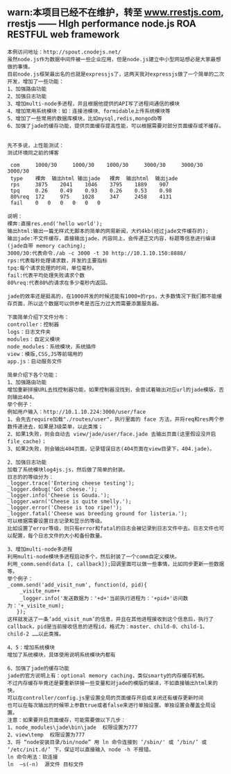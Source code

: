 ﻿
## warn:本项目已经不在维护，转至 www.rrestjs.com, rrestjs —— HIgh performance node.js ROA  RESTFUL  web framework

	本例访问地址：http://spout.cnodejs.net/
	虽然node.js作为数据中间件被一些企业应用，但是node.js建立中小型网站想必是大家最想做的事情。
	目前node.js框架最出名的也就是expressjs了，这两天我对expressjs做了一个简单的二次开发，增加了一些功能：
	1、加强路由功能
	2、加强日志功能
	3、增加multi-node多进程，并且根据他提供的API写了进程间通信的模块
	4、增加常用系统模块：如：连接池模块、formidable上传系统模块等
	5、增加了一些常用的数据库模块，比如mysql,redis,mongodb等
	6、加强了jade的缓存功能，提供页面缓存提高性能，可以根据需要对部分页面缓存或不缓存。


	先不多说，上性能测试：
	测试环境同之前的博客

	 com	 1000/30	 1000/30	1000/30 	3000/30 	3000/30 	3000/30 
	 type	 裸奔	 输出html	输出jade 	 裸奔	 输出html	 输出jade
	 rps	 3875	 2041	 1046	 3795	 1889	 907
	 tpq	 0.26	 0.49	 0.93	 0.26	 0.53	 0.98
	 80%req	 172	 975	1028	 347	 2458	 4131
	 fail	 0	 0	 0	 0	 0	 0
	   
	说明：
	裸奔:直接res.end('hello world');
	输出html:输出一篇无样式无脚本的简单的网易新闻，大约4kb(经过jade文件缓存的);
	输出jade:不文件缓存，直接输出jade，内容同上，会传递正文内容，标题等信息进行编译(jade自带 memory caching);
	3000/30:代表命令./ab -c 3000 -t 30 http://10.1.10.150:8888/ 
	rps:代表每秒处理请求数，并发的主要指标 
	tpq:每个请求处理的时间，单位毫秒。 
	fail:代表平均处理失败请求个数 
	80%req:代表80%的请求在多少毫秒内返回。

	jade的效率还是挺高的，在1000并发的时候还能有1000+的rps，大多数情况下我们都不能缓存页面，所以这个数据可以供参考是否压力过大而需要添置服务器。

	下面简单介绍下文件分布：
	controller：控制器
	logs：日志文件夹
	modules：自定义模块
	node_modules：系统模块，系统插件
	view：模版,CSS,JS等前端用的
	app.js：启动服务文件

	简单介绍下各个功能：
	1、加强路由功能
	增加重新拼接URL去找控制器功能，如果控制器没找到，会尝试着输出对应url的jade模版，否则输出404。
	举个例子：
	例如用户输入：http://10.1.10.224:3000/user/face
	1、会先去require加载"./routes/user"，执行里面的 face 方法，并将req和res两个参数传递进去，如果是3级菜单，以此类推；
	2、如果1失败，则会自动去 view/jade/user/face.jade 去输出页面(这里假设没开启file_cache)；
	3、如果2失败，则会输出404页面，记录错误日志(404页面在view目录下，404.jade)。

	2、加强日志功能
	加载了系统模块log4js.js，然后做了简单的封装。
	日志的的等级分为：
	_logger.trace('Entering cheese testing');
	_logger.debug('Got cheese.');
	_logger.info('Cheese is Gouda.');  
	_logger.warn('Cheese is quite smelly.');
	_logger.error('Cheese is too ripe!');
	_logger.fatal('Cheese was breeding ground for listeria.');
	可以根据需要设置日志记录和显示的等级。
	比如设置了error等级，则只有error和fatal的日志会被记录到日志文件中去。日志文件也可以配置，每个日志文件的大小和备份数量。

	3、增加multi-node多进程
	利用multi-node模块多进程启动多个，然后封装了一个comm自定义模块。
	利用_comm.send(data [, callback]);回调里面可以做一些事情，比如同步更新一些数据等。
	举个例子：
	_comm.send('add_visit_num', function(d, pid){
	    _visite_num++
	    _logger.info('发送数据为：'+d+'当前执行进程为：'+pid+'访问数为：'+_visite_num);
	   });
	这样就发送了一条‘add_visit_num’的信息，并且在其他进程接收到这个信息后，执行了callback，pid是当前接收信息的进程id，格式为：master、child-0、child-1、child-2 ……以此类推。

	4、5：增加系统模块
	增加了系统模块，具体使用说明系统模块内都有

	6、加强了jade的缓存功能
	jade的官方说明上有：optional memory caching，类似smarty的内存缓存机制。
	不过内存缓存毕竟还是要重新拼接一些变量和对jade的模版的编译，不如直接输出html来的快。
	可以在controller/config.js里设置全局的页面缓存开启或关闭还有缓存更新时间
	也可以在每次输出的时候带上参数true或者false来进行单独设置。单独设置会覆盖全局设置。
	注意：如果要开启页面缓存，可能需要做以下几步：
	1、node_modules\jade\bin\jade  权限设置为777
	2、view\temp  权限设置为777
	3、将 “node安装目录/bin/node” 用 ln 命令连接到 ‘/sbin/' 或 ‘/bin/’ 或 ‘/etc/init.d/’ 下，保证可以直接输入 node -h 不报错。
	ln 命令用法：软连接
	ln  –s(-n)  源文件 目标文件